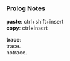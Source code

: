 ### Prolog Notes


**paste**: ctrl+shift+insert  
**copy**: ctrl+insert  

**trace**:  
    trace.  
    notrace.  
